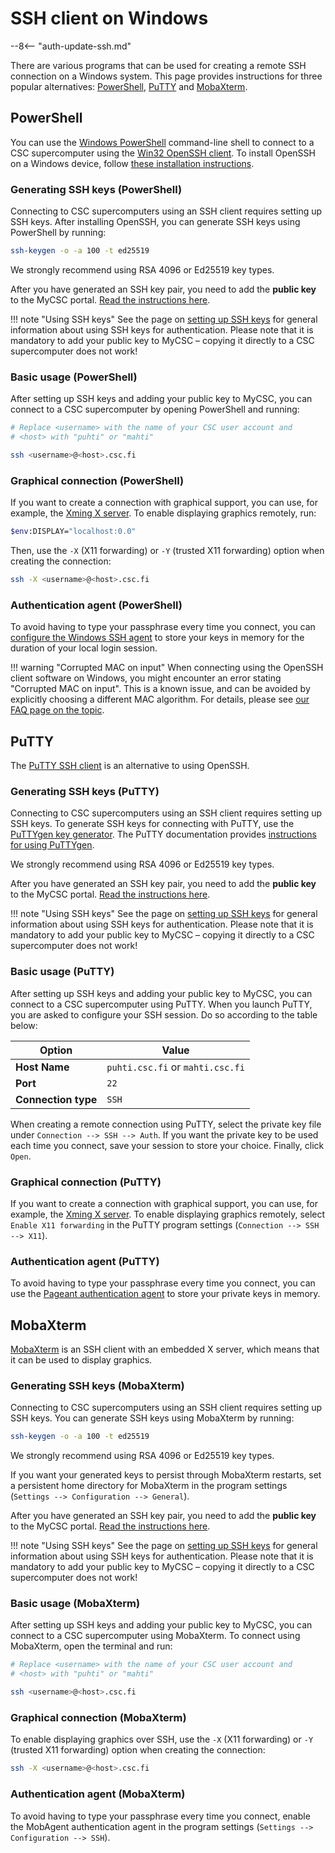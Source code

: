 # SSH client on Windows

--8<-- "auth-update-ssh.md"

There are various programs that can be used for creating a remote SSH
connection on a Windows system. This page provides instructions for three
popular alternatives: [PowerShell](#powershell), [PuTTY](#putty) and
[MobaXterm](#mobaxterm).

## PowerShell

You can use the
[Windows PowerShell](https://learn.microsoft.com/en-us/powershell/scripting/security/remoting/ssh-remoting-in-powershell)
command-line shell to connect to a CSC supercomputer using the
[Win32 OpenSSH client](https://learn.microsoft.com/en-us/windows-server/administration/openssh/openssh_install_firstuse).
To install OpenSSH on a Windows device, follow
[these installation instructions](https://learn.microsoft.com/en-us/windows-server/administration/openssh/openssh_install_firstuse?tabs=gui#install-openssh-for-windows).

### Generating SSH keys (PowerShell)

Connecting to CSC supercomputers using an SSH client requires setting up SSH
keys. After installing OpenSSH, you can generate SSH keys using PowerShell by
running:

```bash
ssh-keygen -o -a 100 -t ed25519
```

We strongly recommend using RSA 4096 or Ed25519 key types.

After you have generated an SSH key pair, you need to add the **public key** to
the MyCSC portal.
[Read the instructions here](ssh-keys.md#adding-public-key-in-mycsc).

!!! note "Using SSH keys"
    See the page on [setting up SSH keys](ssh-keys.md) for general
    information about using SSH keys for authentication. Please note that it is
    mandatory to add your public key to MyCSC – copying it directly to a CSC
    supercomputer does not work!

### Basic usage (PowerShell)

After setting up SSH keys and adding your public key to MyCSC, you can connect
to a CSC supercomputer by opening PowerShell and running:

```bash
# Replace <username> with the name of your CSC user account and
# <host> with "puhti" or "mahti"

ssh <username>@<host>.csc.fi
```

### Graphical connection (PowerShell)

If you want to create a connection with graphical support,
you can use, for example, the
[Xming X server](http://www.straightrunning.com/XmingNotes/). To enable displaying
graphics remotely, run:

```bash
$env:DISPLAY="localhost:0.0"
```

Then, use the `-X` (X11 forwarding) or `-Y` (trusted X11 forwarding) option when
creating the connection:

```bash
ssh -X <username>@<host>.csc.fi
```

### Authentication agent (PowerShell)

To avoid having to type your passphrase every time you connect,
you can
[configure the Windows SSH agent](https://learn.microsoft.com/en-us/windows-server/administration/openssh/openssh_keymanagement?source=recommendations#user-key-generation)
to store your keys in memory for the duration of your local login session.

!!! warning "Corrupted MAC on input"
    When connecting using the OpenSSH client software on Windows, you might
    encounter an error stating "Corrupted MAC on input". This is a known
    issue, and can be avoided by explicitly choosing a different MAC
    algorithm. For details, please see
    [our FAQ page on the topic](../../support/faq/i-cannot-login.md#why-is-my-ssh-client-saying-corrupted-mac-on-input).

## PuTTY

The [PuTTY SSH client](https://putty.org/) is an alternative to using OpenSSH.

### Generating SSH keys (PuTTY)

Connecting to CSC supercomputers using an SSH client requires setting up SSH
keys. To generate SSH keys for connecting with PuTTY, use the
[PuTTYgen key generator](https://www.puttygen.com/). The PuTTY documentation
provides
[instructions for using PuTTYgen](https://www.putty.be/0.76/htmldoc/Chapter8.html).

We strongly recommend using RSA 4096 or Ed25519 key types.

After you have generated an SSH key pair, you need to add the **public key** to
the MyCSC portal.
[Read the instructions here](ssh-keys.md#adding-public-key-in-mycsc).

!!! note "Using SSH keys"
    See the page on [setting up SSH keys](ssh-keys.md) for general
    information about using SSH keys for authentication. Please note that it is
    mandatory to add your public key to MyCSC – copying it directly to a CSC
    supercomputer does not work!

### Basic usage (PuTTY)

After setting up SSH keys and adding your public key to MyCSC, you can connect
to a CSC supercomputer using PuTTY. When you launch PuTTY, you are asked to
configure your SSH session. Do so according to the table below:

| Option | Value |
|-|-|
| **Host Name** | `puhti.csc.fi` or `mahti.csc.fi` |
| **Port** | `22` |
| **Connection type** | `SSH` |

When creating a remote connection using PuTTY, select the private key file
under `Connection --> SSH --> Auth`. If you want the private key to be
used each time you connect, save your session to store your choice. Finally,
click `Open`.

### Graphical connection (PuTTY)

If you want to create a connection with graphical support,
you can use, for example, the
[Xming X server](http://www.straightrunning.com/XmingNotes/). To enable displaying
graphics remotely, select `Enable X11 forwarding` in the PuTTY program settings
(`Connection --> SSH --> X11`).

### Authentication agent (PuTTY)

To avoid having to type your passphrase every time you connect, you can
use the [Pageant authentication agent](https://www.putty.be/0.76/htmldoc/Chapter9.html)
to store your private keys in memory.

## MobaXterm

[MobaXterm](https://mobaxterm.mobatek.net/) is an SSH client with an embedded X
server, which means that it can be used to display graphics.

### Generating SSH keys (MobaXterm)

Connecting to CSC supercomputers using an SSH client requires setting up SSH
keys. You can generate SSH keys using MobaXterm by running:

```bash
ssh-keygen -o -a 100 -t ed25519
```

We strongly recommend using RSA 4096 or Ed25519 key types.

If you want your generated keys to persist through MobaXterm restarts,
set a persistent home directory for MobaXterm in the program settings
(`Settings --> Configuration --> General`).

After you have generated an SSH key pair, you need to add the **public key** to
the MyCSC portal.
[Read the instructions here](ssh-keys.md#adding-public-key-in-mycsc).

!!! note "Using SSH keys"
    See the page on [setting up SSH keys](ssh-keys.md) for general
    information about using SSH keys for authentication. Please note that it is
    mandatory to add your public key to MyCSC – copying it directly to a CSC
    supercomputer does not work!

### Basic usage (MobaXterm)

After setting up SSH keys and adding your public key to MyCSC, you can connect
to a CSC supercomputer using MobaXterm. To connect using MobaXterm, open the
terminal and run:

```bash
# Replace <username> with the name of your CSC user account and
# <host> with "puhti" or "mahti"

ssh <username>@<host>.csc.fi
```

### Graphical connection (MobaXterm)

To enable displaying graphics over SSH, use the `-X` (X11 forwarding) or `-Y`
(trusted X11 forwarding) option when creating the connection:

```bash
ssh -X <username>@<host>.csc.fi
```

### Authentication agent (MobaXterm)

To avoid having to type your passphrase every time you connect, enable the
MobAgent authentication agent in the program settings (`Settings -->
Configuration --> SSH`).
